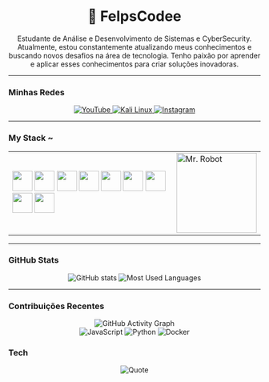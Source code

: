 <div align="center">
  <h1>👾 FelpsCodee</h1>
  <p>
    Estudante de Análise e Desenvolvimento de Sistemas e CyberSecurity. Atualmente, estou constantemente atualizando meus conhecimentos e buscando novos desafios na área de tecnologia. Tenho paixão por aprender e aplicar esses conhecimentos para criar soluções inovadoras.
  </p>
</div>

---

### **Minhas Redes**
<div align="center">
  <a href="https://www.youtube.com/channel/SEU_CANAL" target="_blank">
    <img src="https://img.shields.io/badge/YouTube-FF0000?style=for-the-badge&logo=youtube&logoColor=white" alt="YouTube">
  </a>
  <a href="https://www.kali.org/downloads/" target="_blank">
    <img src="https://img.shields.io/badge/Kali_Linux-557C94?style=for-the-badge&logo=linux&logoColor=white" alt="Kali Linux">
  </a>
  <a href="https://www.instagram.com/SEU_INSTAGRAM" target="_blank">
    <img src="https://img.shields.io/badge/Instagram-E4405F?style=for-the-badge&logo=instagram&logoColor=white" alt="Instagram">
  </a>
</div>

---

### My Stack ~

<table>
  <tr>
    <td>
      <img src="https://cdn.jsdelivr.net/gh/devicons/devicon/icons/html5/html5-original.svg" width="40px" />
      <img src="https://cdn.jsdelivr.net/gh/devicons/devicon/icons/css3/css3-original.svg" width="40px" />
      <img src="https://cdn.jsdelivr.net/gh/devicons/devicon/icons/javascript/javascript-original.svg" width="40px" />
      <img src="https://cdn.jsdelivr.net/gh/devicons/devicon/icons/linux/linux-original.svg" width="40px" />
      <img src="https://cdn.jsdelivr.net/gh/devicons/devicon/icons/python/python-original.svg" width="40px" />
      <img src="https://cdn.jsdelivr.net/gh/devicons/devicon/icons/c/c-original.svg" width="40px" />
      <img src="https://cdn.jsdelivr.net/gh/devicons/devicon/icons/mysql/mysql-original.svg" width="40px" />
      <img src="https://cdn.jsdelivr.net/gh/devicons/devicon/icons/postgresql/postgresql-original.svg" width="40px" />
      <img src="https://cdn.jsdelivr.net/gh/devicons/devicon/icons/docker/docker-original.svg" width="40px" />
    </td>
    <td>
      <img src="https://i.pinimg.com/originals/6b/f0/a5/6bf0a5d234d2f9b24dea9309636bf737.gif" width="160px" alt="Mr. Robot" />
    </td>
  </tr>
</table>

---

### **GitHub Stats**
<div align="center">
  <img src="https://github-readme-stats-git-masterrstaa-rickstaa.vercel.app/api?username=FelpsCodee&hide_title=true&show_icons=true&include_all_commits=false&count_private=true&line_height=25&hide=issues&bg_color=000000&title_color=00FF00&text_color=00FF00&border_radius=3&border_color=00FF00&icon_color=00FF00&theme=dark" alt="GitHub stats">
  <img src="https://github-readme-stats-git-masterrstaa-rickstaa.vercel.app/api/top-langs/?username=FelpsCodee&line_height=10&card_width=290&layout=compact&hide_title=false&count_private=true&langs_count=4&show_icons=true&title_color=00FF00&hide=html,scss,less&bg_color=000000&text_color=00FF00&border_radius=3&border_color=00FF00&count_private=true" alt="Most Used Languages">
</div>

---

### **Contribuições Recentes**
<div align="center">
  <img src="https://github-readme-activity-graph.vercel.app/graph?username=FelpsCodee&bg_color=000000&color=00FF00&line=00FF00&point=FFFFFF&area=true&hide_border=true" alt="GitHub Activity Graph">
</div>

<div align="center">
  <img src="https://img.shields.io/badge/JavaScript-ES6+-F7DF1E?style=for-the-badge&logo=javascript&logoColor=black" alt="JavaScript">
  <img src="https://img.shields.io/badge/Python-3.9-3776AB?style=for-the-badge&logo=python&logoColor=white" alt="Python">
  <img src="https://img.shields.io/badge/Docker-20.10-2496ED?style=for-the-badge&logo=docker&logoColor=white" alt="Docker">
</div>

### **Tech**
<div align="center">
  <img src="https://quotes-github-readme.vercel.app/api?type=horizontal&theme=dark" alt="Quote">
</div>
